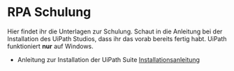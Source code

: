 # RPA Schulung

Hier findet ihr die Unterlagen zur Schulung.
Schaut in die Anleitung bei der Installation des UiPath Studios, dass ihr das vorab bereits fertig habt.
UiPath funktioniert **nur** auf Windows.

* Anleitung zur Installation der UiPath Suite [Installationsanleitung](Anleitung_UiPath.pdf)

